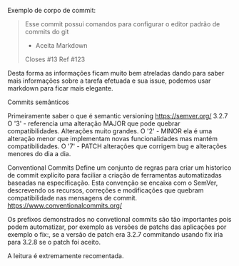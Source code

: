 Exemplo de corpo de commit:

>Esse commit possui comandos para configurar o
editor padrão de commits do git
>
>- Aceita Markdown
>
>Closes #13 Ref #123


Desta forma as informações ficam muito bem atreladas dando
para saber mais informações sobre a tarefa efetuada e sua
issue, podemos usar markdown para ficar mais elegante.


Commits semânticos

Primeiramente saber o que é semantic versioning
https://semver.org/
3.2.7
O '3' - referencia uma alteração MAJOR que pode quebrar compatibilidades. Alterações muito grandes.
O '2' - MINOR ela é uma alteração menor que implementam
novas funcionalidades mas mantém compatibilidades.
O '7' - PATCH alterações que corrigem bug e alterações menores
do dia a dia.


Conventional Commits
Define um conjunto de regras para criar um historico de
commit explícito para faciliar a criação de ferramentas automatizadas baseadas na especificação. Esta convenção se
encaixa com o SemVer, descrevendo os recursos, correções e
modificações que quebram compatibilidade nas mensagens de
commit.
https://www.conventionalcommits.org/

Os prefixos demonstrados no convetional commits são tão
importantes pois podem automatizar, por exemplo as versões
de patchs das aplicações por exemplo o fix:, se a versão de
patch era 3.2.7 commitando usando fix iria para 3.2.8 se o
patch foi aceito.

A leitura é extremamente recomentada.
